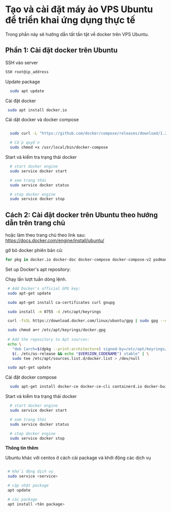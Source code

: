 # Tạo và cài đặt máy ảo VPS Ubuntu để triển khai ứng dụng thực tế  

Trong phần này sẽ hướng dẫn tất tần tật về docker trên VPS Ubuntu.  

## Phần 1: Cài đặt docker trên Ubuntu 

SSH vào server

 ```bash
SSH root@ip_address
 ```

Update package

 ```bash
   sudo apt update
 ```

Cài đặt docker

 ```bash
  sudo apt install docker.io
 ```

Cài dặt docker và docker compose

 ```bash

   sudo curl -L "https://github.com/docker/compose/releases/download/1.25.0/docker-compose-$(uname -s)-$(uname -m)" -o /usr/local/bin/docker-compose

   # Cấp quyền
   sudo chmod +x /usr/local/bin/docker-compose
 ```

Start và kiểm tra trạng thái docker

 ```bash
   # start docker engine 
   sudo service docker start

   # xem trạng thái 
   sudo service docker status

   # stop docker engine
   sudo service docker stop 
 ```
## Cách 2: Cài đặt docker trên Ubuntu theo hướng dẫn trên trang chủ
hoặc làm theo trang chủ theo link sau:  
https://docs.docker.com/engine/install/ubuntu/

gỡ bỏ docker phiên bản cũ:

 ```bash
 for pkg in docker.io docker-doc docker-compose docker-compose-v2 podman-docker containerd runc; do sudo apt-get remove $pkg; done
 ```

Set up Docker's apt repository:  

Chạy lần lượt tuần dòng lệnh.  

 ```bash
  # Add Docker's official GPG key:
  sudo apt-get update

  sudo apt-get install ca-certificates curl gnupg

  sudo install -m 0755 -d /etc/apt/keyrings

  curl -fsSL https://download.docker.com/linux/ubuntu/gpg | sudo gpg --dearmor -o /etc/apt/keyrings/docker.gpg

  sudo chmod a+r /etc/apt/keyrings/docker.gpg
  
  # Add the repository to Apt sources:
  echo \
    "deb [arch=$(dpkg --print-architecture) signed-by=/etc/apt/keyrings/docker.gpg] https://download.docker.com/linux/ubuntu \
    $(. /etc/os-release && echo "$VERSION_CODENAME") stable" | \
    sudo tee /etc/apt/sources.list.d/docker.list > /dev/null

  sudo apt-get update
 ```

Cài đặt docker compose

```bash
  sudo apt-get install docker-ce docker-ce-cli containerd.io docker-buildx-plugin docker-compose-plugin
```

Start và kiểm tra trạng thái docker

 ```bash
   # start docker engine 
   sudo service docker start

   # xem trạng thái 
   sudo service docker status

   # stop docker engine
   sudo service docker stop 
 ```

**Thông tin thêm**

Ubuntu khác với centos ở cách cài package và khởi động các dịch vụ  

 ```bash

  # khởi động dịch vụ
  sudo service <service>

  # cập nhật package
  apt update

  # cài package
  apt install <tên package>
 ```
